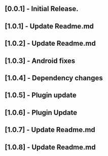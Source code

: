 ## [0.0.1] - Initial Release.
## [1.0.1] - Update Readme.md
## [1.0.2] - Update Readme.md
## [1.0.3] - Android fixes
## [1.0.4] - Dependency changes
## [1.0.5] - Plugin update
## [1.0.6] - Plugin Update
## [1.0.7] - Update Readme.md
## [1.0.8] - Update Readme.md









